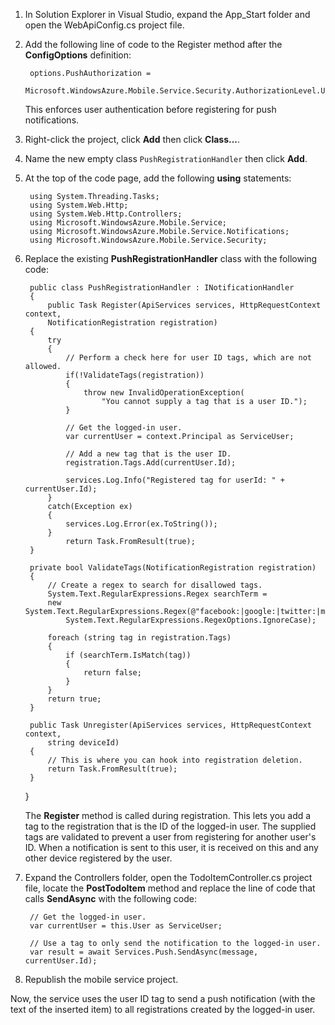 
1. In Solution Explorer in Visual Studio, expand the App_Start folder and open the WebApiConfig.cs project file.

2. Add the following line of code to the Register method after the **ConfigOptions** definition:

        options.PushAuthorization = 
            Microsoft.WindowsAzure.Mobile.Service.Security.AuthorizationLevel.User;
 
	This enforces user authentication before registering for push notifications. 

2. Right-click the project, click **Add** then click **Class...**.

3. Name the new empty class `PushRegistrationHandler` then click **Add**.

4. At the top of the code page, add the following **using** statements:

		using System.Threading.Tasks; 
		using System.Web.Http; 
		using System.Web.Http.Controllers; 
		using Microsoft.WindowsAzure.Mobile.Service; 
		using Microsoft.WindowsAzure.Mobile.Service.Notifications; 
		using Microsoft.WindowsAzure.Mobile.Service.Security; 

5. Replace the existing **PushRegistrationHandler** class with the following code:
 
	    public class PushRegistrationHandler : INotificationHandler
	    {
	        public Task Register(ApiServices services, HttpRequestContext context,
            NotificationRegistration registration)
        {
            try
            {
                // Perform a check here for user ID tags, which are not allowed.
                if(!ValidateTags(registration))
                {
                    throw new InvalidOperationException(
                        "You cannot supply a tag that is a user ID.");                    
                }

                // Get the logged-in user.
                var currentUser = context.Principal as ServiceUser;

                // Add a new tag that is the user ID.
                registration.Tags.Add(currentUser.Id);

                services.Log.Info("Registered tag for userId: " + currentUser.Id);
            }
            catch(Exception ex)
            {
                services.Log.Error(ex.ToString());
            }
                return Task.FromResult(true);
        }

        private bool ValidateTags(NotificationRegistration registration)
        {
            // Create a regex to search for disallowed tags.
            System.Text.RegularExpressions.Regex searchTerm =
            new System.Text.RegularExpressions.Regex(@"facebook:|google:|twitter:|microsoftaccount:",
                System.Text.RegularExpressions.RegexOptions.IgnoreCase);

            foreach (string tag in registration.Tags)
            {
                if (searchTerm.IsMatch(tag))
                {
                    return false;
                }
            }
            return true;
        }
	
        public Task Unregister(ApiServices services, HttpRequestContext context, 
            string deviceId)
        {
            // This is where you can hook into registration deletion.
            return Task.FromResult(true);
        }
    }

	The **Register** method is called during registration. This lets you add a tag to the registration that is the ID of the logged-in user. The supplied tags are validated to prevent a user from registering for another user's ID. When a notification is sent to this user, it is received on this and any other device registered by the user. 

6. Expand the Controllers folder, open the TodoItemController.cs project file, locate the **PostTodoItem** method and replace the line of code that calls **SendAsync** with the following code:

        // Get the logged-in user.
		var currentUser = this.User as ServiceUser;
		
		// Use a tag to only send the notification to the logged-in user.
        var result = await Services.Push.SendAsync(message, currentUser.Id);

7. Republish the mobile service project.

Now, the service uses the user ID tag to send a push notification (with the text of the inserted item) to all registrations created by the logged-in user.
 
<!--HONumber=27-->
